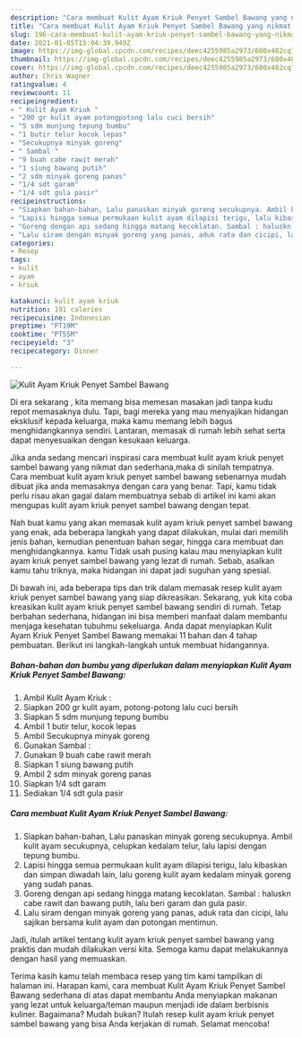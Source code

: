 ```yaml
---
description: "Cara membuat Kulit Ayam Kriuk Penyet Sambel Bawang yang nikmat Untuk Jualan"
title: "Cara membuat Kulit Ayam Kriuk Penyet Sambel Bawang yang nikmat Untuk Jualan"
slug: 196-cara-membuat-kulit-ayam-kriuk-penyet-sambel-bawang-yang-nikmat-untuk-jualan
date: 2021-01-05T15:04:39.949Z
image: https://img-global.cpcdn.com/recipes/deec4255985a2973/680x482cq70/kulit-ayam-kriuk-penyet-sambel-bawang-foto-resep-utama.jpg
thumbnail: https://img-global.cpcdn.com/recipes/deec4255985a2973/680x482cq70/kulit-ayam-kriuk-penyet-sambel-bawang-foto-resep-utama.jpg
cover: https://img-global.cpcdn.com/recipes/deec4255985a2973/680x482cq70/kulit-ayam-kriuk-penyet-sambel-bawang-foto-resep-utama.jpg
author: Chris Wagner
ratingvalue: 4
reviewcount: 11
recipeingredient:
- " Kulit Ayam Kriuk "
- "200 gr kulit ayam potongpotong lalu cuci bersih"
- "5 sdm munjung tepung bumbu"
- "1 butir telur kocok lepas"
- "Secukupnya minyak goreng"
- " Sambal "
- "9 buah cabe rawit merah"
- "1 siung bawang putih"
- "2 sdm minyak goreng panas"
- "1/4 sdt garam"
- "1/4 sdt gula pasir"
recipeinstructions:
- "Siapkan bahan-bahan, Lalu panaskan minyak goreng secukupnya. Ambil kulit ayam secukupnya, celupkan kedalam telur, lalu lapisi dengan tepung bumbu."
- "Lapisi hingga semua permukaan kulit ayam dilapisi terigu, lalu kibaskan dan simpan diwadah lain, lalu goreng kulit ayam kedalam minyak goreng yang sudah panas."
- "Goreng dengan api sedang hingga matang kecoklatan. Sambal : haluskn cabe rawit dan bawang putih, lalu beri garam dan gula pasir."
- "Lalu siram dengan minyak goreng yang panas, aduk rata dan cicipi, lalu sajikan bersama kulit ayam dan potongan mentimun."
categories:
- Resep
tags:
- kulit
- ayam
- kriuk

katakunci: kulit ayam kriuk 
nutrition: 191 calories
recipecuisine: Indonesian
preptime: "PT19M"
cooktime: "PT55M"
recipeyield: "3"
recipecategory: Dinner

---
```



![Kulit Ayam Kriuk Penyet Sambel Bawang](https://img-global.cpcdn.com/recipes/deec4255985a2973/680x482cq70/kulit-ayam-kriuk-penyet-sambel-bawang-foto-resep-utama.jpg)

Di era  sekarang , kita memang bisa memesan masakan jadi tanpa kudu repot memasaknya dulu. Tapi, bagi mereka yang mau menyajikan hidangan eksklusif kepada keluarga, maka kamu memang lebih bagus menghidangkannya sendiri. Lantaran, memasak di rumah lebih sehat serta dapat menyesuaikan dengan kesukaan keluarga.

Jika anda sedang mencari inspirasi cara membuat kulit ayam kriuk penyet sambel bawang yang nikmat dan sederhana,maka di sinilah tempatnya. Cara membuat kulit ayam kriuk penyet sambel bawang  sebenarnya mudah dibuat jika anda memasaknya dengan cara yang benar. Tapi, kamu tidak perlu risau akan gagal dalam membuatnya 
sebab di artikel ini kami akan mengupas kulit ayam kriuk penyet sambel bawang dengan tepat.  



Nah buat kamu yang akan memasak kulit ayam kriuk penyet sambel bawang yang enak, ada beberapa langkah yang dapat dilakukan, mulai dari memilih jenis bahan, kemudian penentuan bahan segar, hingga cara membuat dan menghidangkannya. kamu Tidak usah pusing kalau mau menyiapkan kulit ayam kriuk penyet sambel bawang yang lezat di rumah. Sebab, asalkan kamu  tahu triknya, maka hidangan ini dapat jadi suguhan yang spesial.

Di bawah ini, ada beberapa tips dan trik dalam memasak resep kulit ayam kriuk penyet sambel bawang yang siap dikreasikan. Sekarang, yuk kita coba kreasikan kulit ayam kriuk penyet sambel bawang sendiri di rumah. Tetap berbahan sederhana, hidangan ini bisa memberi manfaat dalam membantu menjaga kesehatan tubuhmu sekeluarga. Anda dapat menyiapkan Kulit Ayam Kriuk Penyet Sambel Bawang memakai 11 bahan dan 4 tahap pembuatan. Berikut ini langkah-langkah untuk membuat hidangannya.

<!--inarticleads1-->

##### Bahan-bahan dan bumbu yang diperlukan dalam menyiapkan Kulit Ayam Kriuk Penyet Sambel Bawang:

1. Ambil  Kulit Ayam Kriuk :
1. Siapkan 200 gr kulit ayam, potong-potong lalu cuci bersih
1. Siapkan 5 sdm munjung tepung bumbu
1. Ambil 1 butir telur, kocok lepas
1. Ambil Secukupnya minyak goreng
1. Gunakan  Sambal :
1. Gunakan 9 buah cabe rawit merah
1. Siapkan 1 siung bawang putih
1. Ambil 2 sdm minyak goreng panas
1. Siapkan 1/4 sdt garam
1. Sediakan 1/4 sdt gula pasir




<!--inarticleads2-->

##### Cara membuat Kulit Ayam Kriuk Penyet Sambel Bawang:

1. Siapkan bahan-bahan, Lalu panaskan minyak goreng secukupnya. Ambil kulit ayam secukupnya, celupkan kedalam telur, lalu lapisi dengan tepung bumbu.
1. Lapisi hingga semua permukaan kulit ayam dilapisi terigu, lalu kibaskan dan simpan diwadah lain, lalu goreng kulit ayam kedalam minyak goreng yang sudah panas.
1. Goreng dengan api sedang hingga matang kecoklatan. Sambal : haluskn cabe rawit dan bawang putih, lalu beri garam dan gula pasir.
1. Lalu siram dengan minyak goreng yang panas, aduk rata dan cicipi, lalu sajikan bersama kulit ayam dan potongan mentimun.




Jadi, itulah artikel tentang  kulit ayam kriuk penyet sambel bawang  yang praktis dan mudah dilakukan versi kita. Semoga kamu dapat melakukannya dengan hasil yang memuaskan. 

Terima kasih kamu telah membaca resep yang tim kami tampilkan di halaman ini. Harapan kami, cara membuat  Kulit Ayam Kriuk Penyet Sambel Bawang sederhana di atas dapat membantu Anda menyiapkan makanan yang lezat untuk keluarga/teman maupun menjadi ide dalam berbisnis kuliner. Bagaimana? Mudah bukan? Itulah resep kulit ayam kriuk penyet sambel bawang yang bisa Anda kerjakan di rumah. Selamat mencoba!

